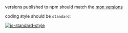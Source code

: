 versions published to npm should match the [mon versions](https://github.com/tj/mon/blob/master/package.json)

coding style should be `standard`:

[![js-standard-style](https://raw.githubusercontent.com/feross/standard/master/badge.png)](https://github.com/feross/standard)
